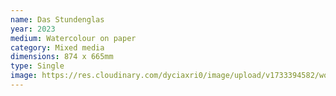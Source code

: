 ```yaml
---
name: Das Stundenglas
year: 2023
medium: Watercolour on paper
category: Mixed media
dimensions: 874 x 665mm
type: Single
image: https://res.cloudinary.com/dyciaxri0/image/upload/v1733394582/words-falling/test_files/works/Heinemann_Das_Stundenglas_2023_874x665mm_web_kt8co6.jpg
---
```

